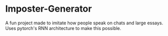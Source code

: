 # Imposter-Generator
A fun project made to imitate how people speak on chats and large essays.
Uses pytorch's RNN architecture to make this possible.


